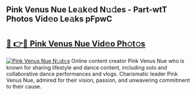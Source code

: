 ## Pink Venus Nue Le𝚊k𝚎d N𝚞𝚍es - Part-wtT Photos Vid𝚎o Le𝚊ks pFpwC

# <h2><a href="http://fb2rvqy.evod.top/?m=Pink+Venus+Nue">🔗 👉🔴 Pink Venus Nue Vid𝚎o Ph𝚘t𝚘s</a></h2>

[![Pink Venus Nue N𝚞d𝚎s](https://i.imgur.com/8V9OHl7.gif)](http://fb2rvqy.evod.top/?m=Pink+Venus+Nue)
Online content creator Pink Venus Nue who is known for sharing lifestyle and dance content, including solo and collaborative dance performances and vlogs. Charismatic leader Pink Venus Nue, admired for their vision, passion, and unwavering commitment to their cause. 
